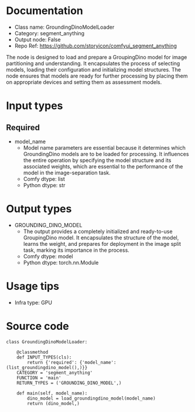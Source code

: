 # Documentation
- Class name: GroundingDinoModelLoader
- Category: segment_anything
- Output node: False
- Repo Ref: https://github.com/storyicon/comfyui_segment_anything

The node is designed to load and prepare a GroupingDino model for image partitioning and understanding. It encapsulates the process of selecting models, loading their configuration and initializing model structures. The node ensures that models are ready for further processing by placing them on appropriate devices and setting them as assessment models.

# Input types
## Required
- model_name
    - Model name parameters are essential because it determines which GroundingDino models are to be loaded for processing. It influences the entire operation by specifying the model structure and its associated weights, which are essential to the performance of the model in the image-separation task.
    - Comfy dtype: list
    - Python dtype: str

# Output types
- GROUNDING_DINO_MODEL
    - The output provides a completely initialized and ready-to-use GroupingDino model. It encapsulates the structure of the model, learns the weight, and prepares for deployment in the image split task, marking its importance in the process.
    - Comfy dtype: model
    - Python dtype: torch.nn.Module

# Usage tips
- Infra type: GPU

# Source code
```
class GroundingDinoModelLoader:

    @classmethod
    def INPUT_TYPES(cls):
        return {'required': {'model_name': (list_groundingdino_model(),)}}
    CATEGORY = 'segment_anything'
    FUNCTION = 'main'
    RETURN_TYPES = ('GROUNDING_DINO_MODEL',)

    def main(self, model_name):
        dino_model = load_groundingdino_model(model_name)
        return (dino_model,)
```